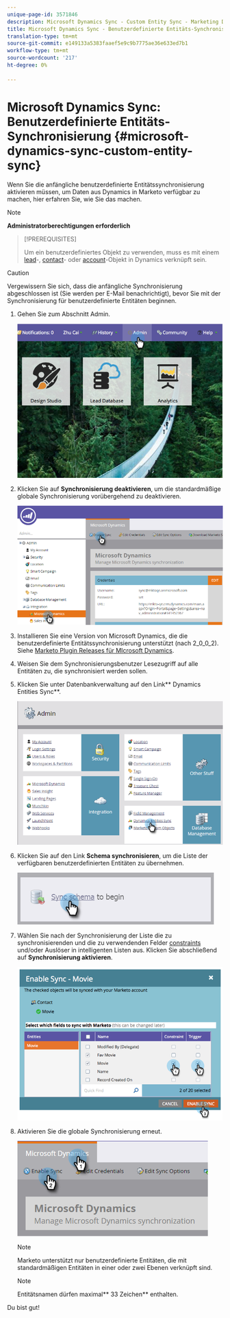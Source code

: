 ```yaml
---
unique-page-id: 3571846
description: Microsoft Dynamics Sync - Custom Entity Sync - Marketing Docs - Produktdokumentation
title: Microsoft Dynamics Sync - Benutzerdefinierte Entitäts-Synchronisierung
translation-type: tm+mt
source-git-commit: e149133a5383faaef5e9c9b7775ae36e633ed7b1
workflow-type: tm+mt
source-wordcount: '217'
ht-degree: 0%

---
```



# Microsoft Dynamics Sync: Benutzerdefinierte Entitäts-Synchronisierung {#microsoft-dynamics-sync-custom-entity-sync}

Wenn Sie die anfängliche benutzerdefinierte Entitätssynchronisierung aktivieren müssen, um Daten aus Dynamics in Marketo verfügbar zu machen, hier erfahren Sie, wie Sie das machen.

>[!NOTE]
>
>**Administratorberechtigungen erforderlich**

>[!PREREQUISITES]
>
>Um ein benutzerdefiniertes Objekt zu verwenden, muss es mit einem [lead](microsoft-dynamics-sync-lead-sync.md)-, [contact](microsoft-dynamics-sync-contact-sync.md)- oder [account](microsoft-dynamics-sync-account-sync.md)-Objekt in Dynamics verknüpft sein.

>[!CAUTION]
>
>Vergewissern Sie sich, dass die anfängliche Synchronisierung abgeschlossen ist (Sie werden per E-Mail benachrichtigt), bevor Sie mit der Synchronisierung für benutzerdefinierte Entitäten beginnen.

1. Gehen Sie zum Abschnitt Admin.

   ![](assets/image2014-10-20-14-3a32-3a16.png)

1. Klicken Sie auf **Synchronisierung deaktivieren**, um die standardmäßige globale Synchronisierung vorübergehend zu deaktivieren.

   ![](assets/image2015-11-10-9-3a0-3a6.png)

1. Installieren Sie eine Version von Microsoft Dynamics, die die benutzerdefinierte Entitätssynchronisierung unterstützt (nach 2_0_0_2). Siehe [Marketo Plugin Releases für MIcrosoft Dynamics](../../../../product-docs/crm-sync/microsoft-dynamics-sync/marketo-plugin-releases-for-microsoft-dynamics.md).
1. Weisen Sie dem Synchronisierungsbenutzer Lesezugriff auf alle Entitäten zu, die synchronisiert werden sollen.
1. Klicken Sie unter Datenbankverwaltung auf den Link** Dynamics Entities Sync**.

   ![](assets/image2015-11-10-9-3a6-3a55.png)

1. Klicken Sie auf den Link **Schema synchronisieren**, um die Liste der verfügbaren benutzerdefinierten Entitäten zu übernehmen.

   ![](assets/image2015-11-10-9-3a41-3a37.png)

1. Wählen Sie nach der Synchronisierung der Liste die zu synchronisierenden und die zu verwendenden Felder [constraints](../../../../product-docs/core-marketo-concepts/smart-lists-and-static-lists/using-smart-lists/add-a-constraint-to-a-smart-list-filter.md) und/oder Auslöser in intelligenten Listen aus. Klicken Sie abschließend auf **Synchronisierung aktivieren**.

   ![](assets/image2014-10-20-14-3a32-3a55.png)

1. Aktivieren Sie die globale Synchronisierung erneut.

   ![](assets/image2015-11-10-9-3a48-3a35.png)

   >[!NOTE]
   >
   >Marketo unterstützt nur benutzerdefinierte Entitäten, die mit standardmäßigen Entitäten in einer oder zwei Ebenen verknüpft sind.

   >[!NOTE]
   >
   >Entitätsnamen dürfen maximal** 33 Zeichen** enthalten.

Du bist gut!